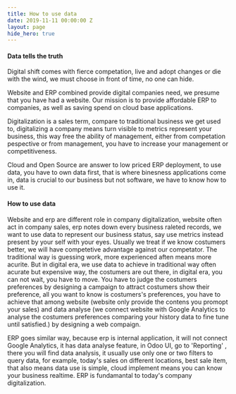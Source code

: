 ```yaml
---
title: How to use data
date: 2019-11-11 00:00:00 Z
layout: page
hide_hero: true
---
```


#### Data tells the truth

Digital shift comes with fierce competation, live and adopt changes or die with the wind, we must choose in front of time, no one can hide.

Website and ERP combined provide digital companies need, we presume that you have had a website. Our mission is to provide affordable ERP to companies, as well as saving spend on cloud base applications.

Digitalization is a sales term, compare to traditional business we get used to, digitalizing a company means turn visible to metrics represent your business,  this way free the ability of management, either from competation pespective or from management, you have to increase your management or competitiveness.

Cloud and Open Source are answer to low priced ERP deployment, to use data,  you have to own data first, that is where binesness applications come in, data is crucial to our business but not software, we have to know how to use it. 


#### How to use data

Website and erp are different role in company digitalization, website often act in company sales, erp notes down every business raleted records,  we want to use data to represent our business status, say use metrics instead present by your self with your eyes. Usually we treat if we know costumers better, we will have competetive advantage against our competator. The traditional way is guessing work, more experienced aften means more acurite. But in digital era, we use data to achieve in traditional way often acurate but expensive way, the costumers are out there, in digital era, you can not wait, you have to move. You have to judge the costumers preferences by designing a campaign to attract costumers show their preference, all you want to know is costumers's preferences, you have to achieve that among website (website only provide the contens you promopt your sales) and data analyse (we connect website with Google Analytics to analyse the costumers preferences comparing your history data to fine tune until satisfied.) by designing a web compaign.

ERP goes similar way, because erp is internal application, it will not connect Google Analytics, it has data analyse feature, in Odoo UI, go to 'Reporting' , there you will find data analysis, it usually use only one or two filters to query data, for example, today's sales on different locations, best sale item, that also means data use is simple,  cloud implement means you can know your business realtime. ERP is fundamantal to today's company digitalization.
